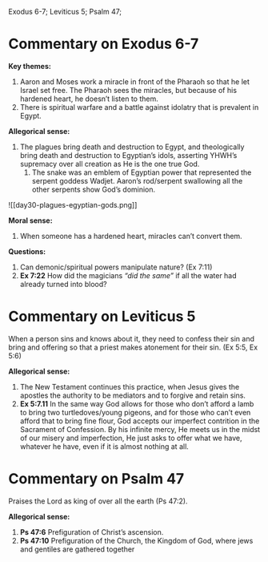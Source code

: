 Exodus 6-7; Leviticus 5; Psalm 47;
# Commentary on Exodus 6-7
**Key themes:**
1. Aaron and Moses work a miracle in front of the Pharaoh so that he let Israel set free. The Pharaoh sees the miracles, but because of his hardened heart, he doesn’t listen to them.
2. There is spiritual warfare and a battle against idolatry that is prevalent in Egypt.

**Allegorical sense:**
1. The plagues bring death and destruction to Egypt, and theologically bring death and destruction to Egyptian’s idols, asserting YHWH’s supremacy over all creation as He is the one true God.
	1. The snake was an emblem of Egyptian power that represented the serpent goddess Wadjet. Aaron’s rod/serpent swallowing all the other serpents show God’s dominion.

![[day30-plagues-egyptian-gods.png]]

**Moral sense:**
1. When someone has a hardened heart, miracles can’t convert them.

**Questions:**
1. Can demonic/spiritual powers manipulate nature? (Ex 7:11)
2. **Ex 7:22** How did the magicians *“did the same”* if all the water had already turned into blood?
# Commentary on Leviticus 5
When a person sins and knows about it, they need to confess their sin and bring and offering so that a priest makes atonement for their sin. (Ex 5:5, Ex 5:6)

**Allegorical sense:**
1. The New Testament continues this practice, when Jesus gives the apostles the authority to be mediators and to forgive and retain sins.
2. **Ex 5:7.11** In the same way God allows for those who don’t afford a lamb to bring two turtledoves/young pigeons, and for those who can’t even afford that to bring fine flour, God accepts our imperfect contrition in the Sacrament of Confession. By his infinite mercy, He meets us in the midst of our misery and imperfection, He just asks to offer what we have, whatever he have, even if it is almost nothing at all.
# Commentary on Psalm 47
Praises the Lord as king of over all the earth (Ps 47:2).

**Allegorical sense:**
1. **Ps 47:6** Prefiguration of Christ’s ascension.
2. **Ps 47:10** Prefiguration of the Church, the Kingdom of God, where jews and gentiles are gathered together